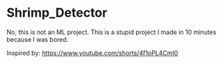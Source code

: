 # Shrimp_Detector
No, this is not an ML project. This is a stupid project I made in 10 minutes because I was bored.

Inspired by: https://www.youtube.com/shorts/4f1oPL4CmI0